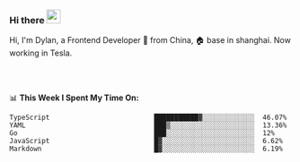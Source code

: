 ### Hi there <img src="https://media.giphy.com/media/hvRJCLFzcasrR4ia7z/giphy.gif" width="25px">

<!-- ![visitors](https://visitor-badge.glitch.me/badge?page_id=dislfyer.dislfyer) -->

Hi, I'm Dylan, a Frontend Developer 🚀 from China, 🏠 base in shanghai. Now working in Tesla.

<br/>
<br/>

📊 **This Week I Spent My Time On:**


<!--START_SECTION:waka-->

```text
TypeScript                          ███████████▓░░░░░░░░░░░░░  46.07%
YAML                                ███▒░░░░░░░░░░░░░░░░░░░░░  13.36%
Go                                  ███░░░░░░░░░░░░░░░░░░░░░░  12%
JavaScript                          █▓░░░░░░░░░░░░░░░░░░░░░░░  6.62%
Markdown                            █▓░░░░░░░░░░░░░░░░░░░░░░░  6.19%
```

<!--END_SECTION:waka-->

<!--
**About Me:**
 -->
